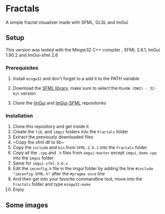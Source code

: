 # Fractals

A simple fractal visualizer made with SFML, GLSL and ImGui

## Setup

This version was tested with the Mingw32 C++ compiler , SFML 2.6.1, ImGui 1.90.2 and ImGui-sfml 2.6

### Prerequisites

1. Install `mingw32` and don't forget to a add it to the PATH variable

2. Download the [SFML library](https://www.sfml-dev.org/download.php), make sure to select the `MinGW (DW2) - 32-bit` version

3. Clone the [ImGui](https://github.com/ocornut/imgui) and [ImGui-SFML](https://github.com/SFML/imgui-sfml) repositories

### Installation

1. Clone this repository and get inside it
2. Create the `lib`, and `imgui` folders into the `Fractals` folder
3. Extract the previously downloaded files
4. ~Copy the sfml dll to lib~ 
5. Copy the `include` and `bin` from `SFML-2.6.1` into the `Fractals` folder
6. Copy all the `.cpp` and `.h` files from `imgui-master` except `imgui_demo.cpp` into the `imgui` folder
7. Same for `imgui-sfml-2.6.x` 
8. Edit the `imconfig.h` file in the imgui folder by adding the line `#include "imconfig-SFML.h"` after the `#pragma once` line
9. And then get into your favorite commandline tool, move into the `Fractals` folder and type `mingw32-make`
10. Enjoy

## Some images